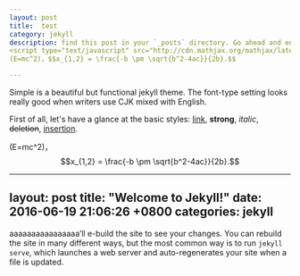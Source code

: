 ```yaml
---
layout: post
title:  test
category: jekyll 
description: find this post in your `_posts` directory. Go ahead and edit it and r
<script type="text/javascript" src="http://cdn.mathjax.org/mathjax/latest/MathJax.js?config=default"></script>
(E=mc^2)，$$x_{1,2} = \frac{-b \pm \sqrt{b^2-4ac}}{2b}.$$

---
```


Simple is a beautiful but functional jekyll theme. The font-type setting looks really good when writers use CJK mixed with English.

First of all, let's have a glance at the basic styles: [link](http://github.com/wild-flame/jekyll-simple), **strong**, *italic*, <del>deletion</del>, <ins>insertion</ins>.

<!--description-->

<script type="text/javascript" src="http://cdn.mathjax.org/mathjax/latest/MathJax.js?config=default"></script>
(E=mc^2)，$$x_{1,2} = \frac{-b \pm \sqrt{b^2-4ac}}{2b}.$$


---
layout: post
title:  "Welcome to Jekyll!"
date: 2016-06-19 21:06:26 +0800
categories: jekyll
---
aaaaaaaaaaaaaaaa’ll e-build the site to see your changes. You can rebuild the site in many different ways, but the most common way is to run `jekyll serve`, which launches a web server and auto-regenerates your site when a file is updated.
